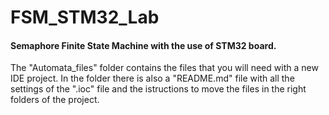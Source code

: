 # FSM_STM32_Lab
#### Semaphore Finite State Machine with the use of STM32 board.
The "Automata_files" folder contains the files that you will need with a new IDE project.
In the folder there is also a "README.md" file with all the settings of the ".ioc" file and 
the istructions to move the files in the right folders of the project.
